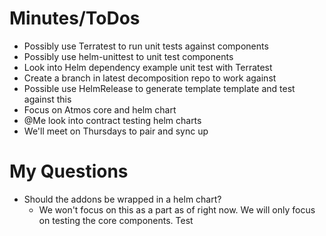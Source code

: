 # Minutes/ToDos
- Possibly use Terratest to run unit tests against components
- Possibly use helm-unittest to unit test components
-  Look into Helm dependency example unit test with Terratest
- Create a branch in latest decomposition repo to work against
-  Possible use HelmRelease to generate template template and test against this
- Focus on Atmos core and helm chart
- @Me look into contract testing helm charts
- We'll meet on Thursdays to pair and sync up


# My Questions
 
 - Should the addons be wrapped in a helm chart? 
	 - We won't focus on this as a part as of right now. We will only focus on testing the core components. Test